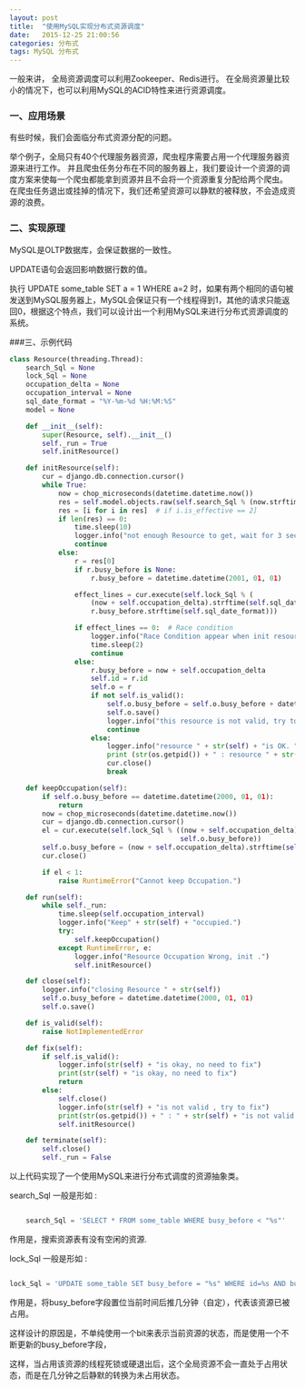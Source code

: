 ```yaml
---
layout: post
title:  "使用MySQL实现分布式资源调度"
date:   2015-12-25 21:00:56
categories: 分布式
tags: MySQL 分布式
---
```


一般来讲， 全局资源调度可以利用Zookeeper、Redis进行。 在全局资源量比较小的情况下，也可以利用MySQL的ACID特性来进行资源调度。

### 一、应用场景

有些时候，我们会面临分布式资源分配的问题。

举个例子，全局只有40个代理服务器资源，爬虫程序需要占用一个代理服务器资源来进行工作。 并且爬虫任务分布在不同的服务器上，我们要设计一个资源的调度方案来使每一个爬虫都能拿到资源并且不会将一个资源重复分配给两个爬虫。 在爬虫任务退出或挂掉的情况下，我们还希望资源可以静默的被释放，不会造成资源的浪费。

### 二、实现原理

MySQL是OLTP数据库，会保证数据的一致性。

UPDATE语句会返回影响数据行数的值。

执行 UPDATE some_table SET a = 1 WHERE a=2 时，如果有两个相同的语句被发送到MySQL服务器上，MySQL会保证只有一个线程得到1，其他的请求只能返回0，根据这个特点，我们可以设计出一个利用MySQL来进行分布式资源调度的系统。

###三、示例代码

``` python
class Resource(threading.Thread):
    search_Sql = None
    lock_Sql = None
    occupation_delta = None
    occupation_interval = None
    sql_date_format = "%Y-%m-%d %H:%M:%S"
    model = None

    def __init__(self):
        super(Resource, self).__init__()
        self._run = True
        self.initResource()

    def initResource(self):
        cur = django.db.connection.cursor()
        while True:
            now = chop_microseconds(datetime.datetime.now())
            res = self.model.objects.raw(self.search_Sql % (now.strftime(self.sql_date_format)))
            res = [i for i in res]  # if i.is_effective == 2]
            if len(res) == 0:
                time.sleep(10)
                logger.info("not enough Resource to get, wait for 3 seconds ...")
                continue
            else:
                r = res[0]
                if r.busy_before is None:
                    r.busy_before = datetime.datetime(2001, 01, 01)

                effect_lines = cur.execute(self.lock_Sql % (
                    (now + self.occupation_delta).strftime(self.sql_date_format), r.id,
                    r.busy_before.strftime(self.sql_date_format)))

                if effect_lines == 0:  # Race condition
                    logger.info("Race Condition appear when init resource.")
                    time.sleep(2)
                    continue
                else:
                    r.busy_before = now + self.occupation_delta
                    self.id = r.id
                    self.o = r
                    if not self.is_valid():
                        self.o.busy_before = self.o.busy_before + datetime.timedelta(days=1)
                        self.o.save()
                        logger.info("this resource is not valid, try to get another.")
                        continue
                    else:
                        logger.info("resource " + str(self) + "is OK. ")
                        print (str(os.getpid()) + " : resource " + str(self) + "is OK. ")
                        cur.close()
                        break

    def keepOccupation(self):
        if self.o.busy_before == datetime.datetime(2000, 01, 01):
            return
        now = chop_microseconds(datetime.datetime.now())
        cur = django.db.connection.cursor()
        el = cur.execute(self.lock_Sql % ((now + self.occupation_delta).strftime(self.sql_date_format), self.o.id,
                                          self.o.busy_before))
        self.o.busy_before = (now + self.occupation_delta).strftime(self.sql_date_format)
        cur.close()

        if el < 1:
            raise RuntimeError("Cannot keep Occupation.")

    def run(self):
        while self._run:
            time.sleep(self.occupation_interval)
            logger.info("Keep" + str(self) + "occupied.")
            try:
                self.keepOccupation()
            except RuntimeError, e:
                logger.info("Resource Occupation Wrong, init .")
                self.initResource()

    def close(self):
        logger.info("closing Resource " + str(self))
        self.o.busy_before = datetime.datetime(2000, 01, 01)
        self.o.save()

    def is_valid(self):
        raise NotImplementedError

    def fix(self):
        if self.is_valid():
            logger.info(str(self) + "is okay, no need to fix")
            print(str(self) + "is okay, no need to fix")
            return
        else:
            self.close()
            logger.info(str(self) + "is not valid , try to fix")
            print(str(os.getpid()) + " : " + str(self) + "is not valid , try to fix")
            self.initResource()

    def terminate(self):
        self.close()
        self._run = False

```

以上代码实现了一个使用MySQL来进行分布式调度的资源抽象类。

search_Sql 一般是形如 :

```  sql

    search_Sql = 'SELECT * FROM some_table WHERE busy_before < "%s"'

```

作用是，搜索资源表有没有空闲的资源.

lock_Sql 一般是形如 :


``` python

lock_Sql = 'UPDATE some_table SET busy_before = "%s" WHERE id=%s AND busy_before = "%s"'

```

作用是，将busy_before字段置位当前时间后推几分钟（自定），代表该资源已被占用。

这样设计的原因是，不单纯使用一个bit来表示当前资源的状态，而是使用一个不断更新的busy_before字段，

这样，当占用该资源的线程死锁或硬退出后，这个全局资源不会一直处于占用状态，而是在几分钟之后静默的转换为未占用状态。


